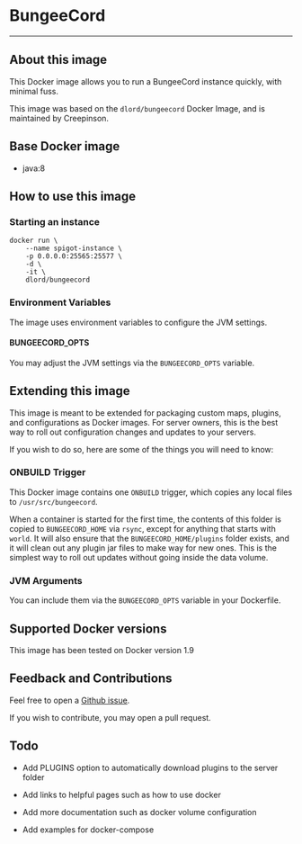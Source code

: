# BungeeCord

* * *

## About this image

This Docker image allows you to run a BungeeCord instance quickly, with minimal fuss.

This image was based on the `dlord/bungeecord` Docker Image, and is maintained by Creepinson.

[Minecraft EULA]: https://account.mojang.com/documents/minecraft_eula

## Base Docker image

* java:8

## How to use this image

### Starting an instance

    docker run \
        --name spigot-instance \
        -p 0.0.0.0:25565:25577 \
        -d \
        -it \
        dlord/bungeecord

### Environment Variables

The image uses environment variables to configure the JVM settings.

#### BUNGEECORD_OPTS

You may adjust the JVM settings via the `BUNGEECORD_OPTS` variable.

## Extending this image

This image is meant to be extended for packaging custom maps, plugins, and
configurations as Docker images. For server owners, this is the best way to
roll out configuration changes and updates to your servers.

If you wish to do so, here are some of the things you will need to know:

### ONBUILD Trigger

This Docker image contains one `ONBUILD` trigger, which copies any local files
to `/usr/src/bungeecord`.

When a container is started for the first time, the contents of this folder is
copied to `BUNGEECORD_HOME` via `rsync`, except for anything that starts with
`world`. It will also ensure that the `BUNGEECORD_HOME/plugins` folder exists,
and it will clean out any plugin jar files to make way for new ones. This is
the simplest way to roll out updates without going inside the data volume.

### JVM Arguments

You can include them via the `BUNGEECORD_OPTS` variable in your Dockerfile.

## Supported Docker versions

This image has been tested on Docker version 1.9

## Feedback and Contributions

Feel free to open a [Github issue](https://github.com/creepinson/spigot-bungeecord-docker/issues).

If you wish to contribute, you may open a pull request.

## Todo

* Add PLUGINS option to automatically download plugins to the server folder

* Add links to helpful pages such as how to use docker

* Add more documentation such as docker volume configuration

* Add examples for docker-compose
